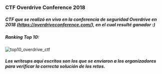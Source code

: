 ### CTF Overdrive Conference 2018

##### CTF que se realizó en vivo en la conferencia de seguridad Overdrive en 2018 (https://overdriveconference.com/), en el cual resulté ganador :)

##### Ranking Top 10:

![top10_overdrive_ctf](https://user-images.githubusercontent.com/38633962/42777106-5e88585a-8939-11e8-84a7-c33fc2d9f884.png)

##### Los writeups aquí escritos son los que se enviaron a los organizadores para verificar la correcta solución de los retos. 
